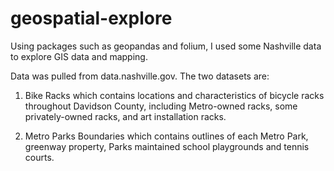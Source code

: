 # geospatial-explore
Using packages such as geopandas and folium, I used some Nashville data to explore GIS data and mapping.

Data was pulled from data.nashville.gov. The two datasets are:

1. Bike Racks which contains locations and characteristics of bicycle racks throughout Davidson County, including Metro-owned racks, some privately-owned racks, and art installation racks.

2. Metro Parks Boundaries which contains outlines of each Metro Park, greenway property, Parks maintained school playgrounds and tennis courts.